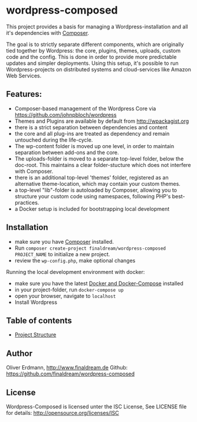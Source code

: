 # wordpress-composed

This project provides a basis for managing a Wordpress-installation and all it's dependencies with 
[Composer](https://getcomposer.org/).

The goal is to strictly separate different components, which are originally tied
together by Wordpress: the core, plugins, themes, uploads, custom code and the
config. This is done in order to provide more predictable updates and simpler deployments. 
Using this setup, it's possible to run Wordpress-projects on distributed systems and 
cloud-services like Amazon Web Services.


## Features:

* Composer-based management of the Wordpress Core via https://github.com/johnpbloch/wordpress
* Themes and Plugins are available by default from http://wpackagist.org
* there is a strict separation between dependencies and content
* the core and all plug-ins are treated as dependency and remain untouched during the life-cycle.
* The wp-content folder is moved up one level, in order to maintain separation between add-ons and the core.
* The uploads-folder is moved to a separate top-level folder, below the doc-root.
    This maintains a clear folder-stucture which does not interfere with Composer.
* there is an additional top-level 'themes' folder, registered as an alternative theme-location, 
    which may contain your custom themes.
* a top-level "lib"-folder is autoloaded by Composer, allowing you to structure your custom code using namespaces, 
    following PHP's best-practices.
* a Docker setup is included for bootstrapping local development


## Installation

* make sure you have [Composer](https://getcomposer.org/) installed.
* Run `composer create-project finaldream/wordpress-composed PROJECT_NAME` to initialize a new project.
* review the `wp-config.php`, make optional changes

Running the local development environment with docker:

* make sure you have the latest [Docker and Docker-Compose](https://www.docker.com/products/overview) installed
* in your project-folder, run `docker-compose up`
* open your browser, navigate to `localhost`
* Install Wordpress


## Table of contents

* [Project Structure](docs/Wordpress-Composed.md)


## Author
Oliver Erdmann, http://www.finaldream.de
Github: https://github.com/finaldream/wordpress-composed

## License
Wordpress-Composed is licensed unter the ISC License, See LICENSE file for details: http://opensource.org/licenses/ISC
